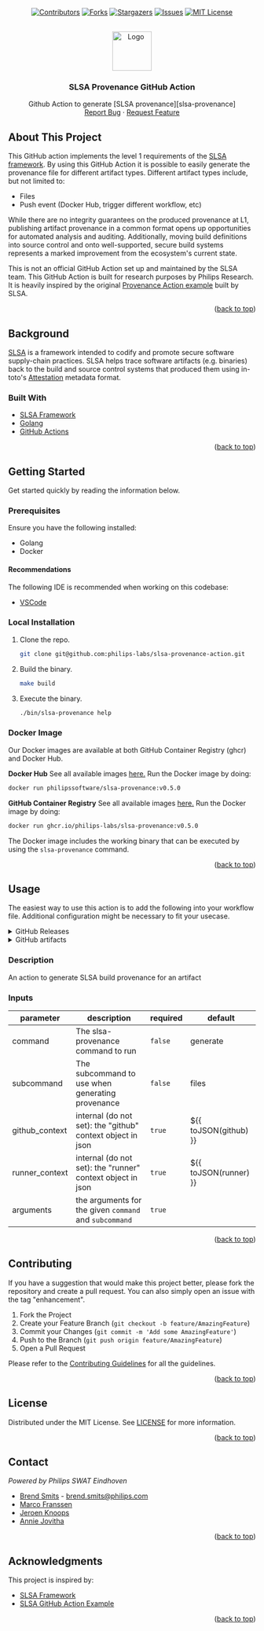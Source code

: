 <div id="top"></div>

<div align="center">

[![Contributors][contributors-shield]][contributors-url]
[![Forks][forks-shield]][forks-url]
[![Stargazers][stars-shield]][stars-url]
[![Issues][issues-shield]][issues-url]
[![MIT License][license-shield]][license-url]

</div>

<br />
<div align="center">
  <a href="https://github.com/royblit/slsa-provenance-action">
    <img src="https://slsa.dev/images/levelBadge1.svg" alt="Logo" width="80" height="80">
  </a>

  <h3 align="center">SLSA Provenance GitHub Action</h3>

  <p align="center">
    Github Action to generate [SLSA provenance][slsa-provenance]
    <br>
    <a href="https://github.com/royblit/slsa-provenance-action/issues">Report Bug</a>
    ·
    <a href="https://github.com/royblit/slsa-provenance-action/issues">Request Feature</a>
  </p>
</div>

<!-- ABOUT THE PROJECT -->
## About This Project

This GitHub action implements the level 1 requirements of the [SLSA framework](https://slsa.dev/). By using this GitHub Action it is possible to easily generate the provenance file for different artifact types.
Different artifact types include, but not limited to:

- Files
- Push event (Docker Hub, trigger different workflow, etc)

While there are no integrity guarantees on the produced provenance at L1,
publishing artifact provenance in a common format opens up opportunities for
automated analysis and auditing. Additionally, moving build definitions into
source control and onto well-supported, secure build systems represents a marked
improvement from the ecosystem's current state.

This is not an official GitHub Action set up and maintained by the SLSA team. This GitHub Action is built for research purposes by Philips Research. It is heavily inspired by the original [Provenance Action example](https://github.com/slsa-framework/github-actions-demo) built by SLSA.

<p align="right">(<a href="#top">back to top</a>)</p>

## Background

[SLSA](https://github.com/slsa-framework/slsa) is a framework intended to codify
and promote secure software supply-chain practices. SLSA helps trace software
artifacts (e.g. binaries) back to the build and source control systems that
produced them using in-toto's
[Attestation](https://github.com/in-toto/attestation/blob/main/spec/README.md)
metadata format.

### Built With

- [SLSA Framework](https://github.com/slsa-framework/slsa/)
- [Golang](https://golang.org/)
- [GitHub Actions](https://github.com/features/actions)

<p align="right">(<a href="#top">back to top</a>)</p>

## Getting Started

Get started quickly by reading the information below.

### Prerequisites

Ensure you have the following installed:

- Golang
- Docker

#### Recommendations

The following IDE is recommended when working on this codebase:

- [VSCode](https://code.visualstudio.com/)

### Local Installation

1. Clone the repo.

   ```sh
   git clone git@github.com:philips-labs/slsa-provenance-action.git
   ```

1. Build the binary.

   ```sh
   make build
   ```

1. Execute the binary.

   ```sh
   ./bin/slsa-provenance help
   ```

### Docker Image

Our Docker images are available at both GitHub Container Registry (ghcr) and Docker Hub.

**Docker Hub**
See all available images [here.](https://hub.docker.com/r/philipssoftware/slsa-provenance/tags)
Run the Docker image by doing:

```sh
docker run philipssoftware/slsa-provenance:v0.5.0
```

**GitHub Container Registry**
See all available images [here.](https://github.com/philips-labs/slsa-provenance-action/pkgs/container/slsa-provenance)
Run the Docker image by doing:

```sh
docker run ghcr.io/philips-labs/slsa-provenance:v0.5.0
```

The Docker image includes the working binary that can be executed by using the ``slsa-provenance`` command.

<p align="right">(<a href="#top">back to top</a>)</p>

## Usage

The easiest way to use this action is to add the following into your workflow file. Additional configuration might be necessary to fit your usecase.

<details>
  <summary>GitHub Releases</summary>

  Add the following part in your workflow file:

  See [ci workflow](.github/workflows/ci.yaml) for a full example using GitHub releases.

  > :warning: **NOTE:** this job depends on a release job that publishes the release assets to a GitHub Release.

  ```yaml
  provenance:
    name: provenance
    needs: [release]
    runs-on: ubuntu-20.04

    steps:
      - name: Generate provenance for Release
        uses: philips-labs/slsa-provenance-action@v0.5.0
        with:
          command: generate
          subcommand: files
          arguments: --artifact-path release-assets --output-path 'provenance.json' --tag-name ${{ github.ref_name }}
        env:
          GITHUB_TOKEN: "${{ secrets.GITHUB_TOKEN }}"
  ```

</details>

<details>
  <summary>GitHub artifacts</summary>

  Add the following part in your workflow file:

  See [example workflow](.github/workflows/example-publish.yaml) for a full example using GitHub artifacts.

  ```yaml
  generate-provenance:
    name: Generate build provenance
    runs-on: ubuntu-latest
    steps:
      - name: Download build artifact
        uses: actions/download-artifact@v2
        with:
          path: artifact/

      - name: Download extra materials for provenance
        uses: actions/download-artifact@v2
        with:
          name: extra-materials
          path: extra-materials/

      - name: Generate provenance
        uses: philips-labs/slsa-provenance-action@v0.5.0
        with:
          command: generate
          subcommand: files
          arguments: --artifact-path artifact/ --extra-materials extra-materials/file1.json,extra-materials/some-more.json

      - name: Upload provenance
        uses: actions/upload-artifact@v2
        with:
          path: provenance.json
  ```

</details>

### Description

An action to generate SLSA build provenance for an artifact

### Inputs

| parameter | description | required | default |
| - | - | - | - |
| command | The slsa-provenance command to run | `false` | generate |
| subcommand | The subcommand to use when generating provenance | `false` | files |
| github_context | internal (do not set): the "github" context object in json | `true` | ${{ toJSON(github) }} |
| runner_context | internal (do not set): the "runner" context object in json | `true` | ${{ toJSON(runner) }} |
| arguments | the arguments for the given `command` and `subcommand` | `true` |  |

<p align="right">(<a href="#top">back to top</a>)</p>

## Contributing

If you have a suggestion that would make this project better, please fork the repository and create a pull request. You can also simply open an issue with the tag "enhancement".

1. Fork the Project
2. Create your Feature Branch (`git checkout -b feature/AmazingFeature`)
3. Commit your Changes (`git commit -m 'Add some AmazingFeature'`)
4. Push to the Branch (`git push origin feature/AmazingFeature`)
5. Open a Pull Request

Please refer to the [Contributing Guidelines](/CONTRIBUTING.md) for all the guidelines.

<p align="right">(<a href="#top">back to top</a>)</p>

## License

Distributed under the MIT License. See [LICENSE](/LICENSE.md) for more information.

<p align="right">(<a href="#top">back to top</a>)</p>

## Contact

*Powered by Philips SWAT Eindhoven*

- [Brend Smits](https://github.com/Brend-Smits) - brend.smits@philips.com
- [Marco Franssen](https://github.com/marcofranssen)
- [Jeroen Knoops](https://github.com/JeroenKnoops)
- [Annie Jovitha](https://github.com/AnnieJovitha)

<p align="right">(<a href="#top">back to top</a>)</p>

## Acknowledgments

This project is inspired by:

- [SLSA Framework](https://slsa.dev/)
- [SLSA GitHub Action Example](https://raw.githubusercontent.com/slsa-framework/github-actions-demo)

<p align="right">(<a href="#top">back to top</a>)</p>

[contributors-shield]: https://img.shields.io/github/contributors/philips-labs/slsa-provenance-action.svg?style=for-the-badge
[contributors-url]: https://github.com/philips-labs/slsa-provenance-action/graphs/contributors
[forks-shield]: https://img.shields.io/github/forks/philips-labs/slsa-provenance-action.svg?style=for-the-badge
[forks-url]: https://github.com/philips-labs/slsa-provenance-action/network/members
[stars-shield]: https://img.shields.io/github/stars/philips-labs/slsa-provenance-action.svg?style=for-the-badge
[stars-url]: https://github.com/philips-labs/slsa-provenance-action/stargazers
[issues-shield]: https://img.shields.io/github/issues/philips-labs/slsa-provenance-action.svg?style=for-the-badge
[issues-url]: https://github.com/philips-labs/slsa-provenance-action/issues
[license-shield]: https://img.shields.io/github/license/philips-labs/slsa-provenance-action.svg?style=for-the-badge
[license-url]: https://github.com/philips-labs/slsa-provenance-action/blob/main/LICENSE.md
[slsa-provenance]: https://slsa.dev/provenance/v0.2
